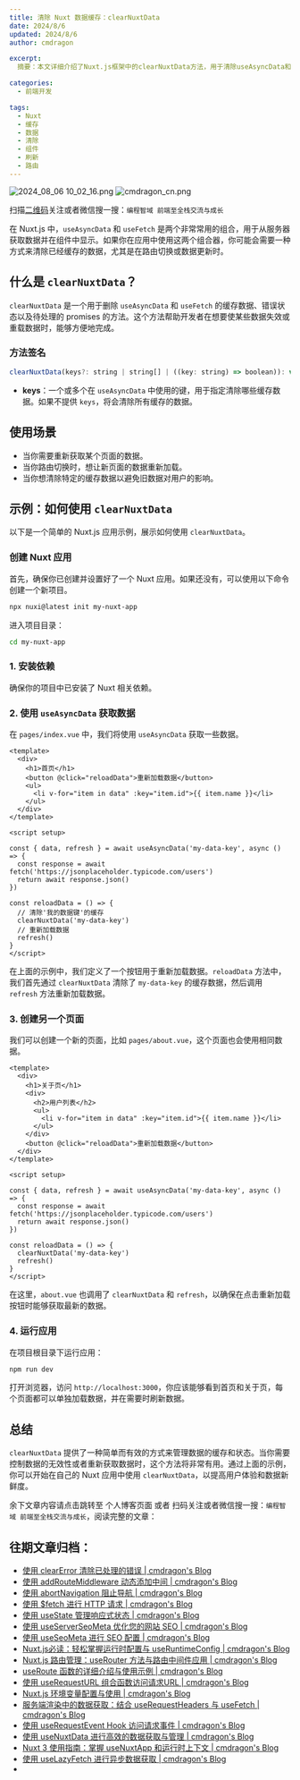 ```yaml
---
title: 清除 Nuxt 数据缓存：clearNuxtData
date: 2024/8/6
updated: 2024/8/6
author: cmdragon

excerpt:
  摘要：本文详细介绍了Nuxt.js框架中的clearNuxtData方法，用于清除useAsyncData和useFetch缓存的数据、错误状态和待处理promises，以实现数据的实时更新和重载。通过实际示例展示了在不同页面如何应用clearNuxtData来提升用户体验和数据新鲜度，包括方法签名、使用场景及具体代码实现步骤。

categories:
  - 前端开发

tags:
  - Nuxt
  - 缓存
  - 数据
  - 清除
  - 组件
  - 刷新
  - 路由
---
```


<img src="https://static.amd794.com/blog/images/2024_08_06 10_02_16.png@blog" title="2024_08_06 10_02_16.png" alt="2024_08_06 10_02_16.png"/>

<img src="https://static.amd794.com/blog/images/cmdragon_cn.png" title="cmdragon_cn.png" alt="cmdragon_cn.png"/>


扫描[二维码](https://static.amd794.com/blog/images/cmdragon_cn.png)关注或者微信搜一搜：`编程智域 前端至全栈交流与成长`



在 Nuxt.js 中，`useAsyncData` 和 `useFetch` 是两个非常常用的组合，用于从服务器获取数据并在组件中显示。如果你在应用中使用这两个组合器，你可能会需要一种方式来清除已经缓存的数据，尤其是在路由切换或数据更新时。

## 什么是 `clearNuxtData`？

`clearNuxtData` 是一个用于删除 `useAsyncData` 和 `useFetch` 的缓存数据、错误状态以及待处理的 promises 的方法。这个方法帮助开发者在想要使某些数据失效或重载数据时，能够方便地完成。

### 方法签名

```javascript
clearNuxtData(keys?: string | string[] | ((key: string) => boolean)): void
```

- **keys**：一个或多个在 `useAsyncData` 中使用的键，用于指定清除哪些缓存数据。如果不提供 `keys`，将会清除所有缓存的数据。

## 使用场景

- 当你需要重新获取某个页面的数据。
- 当你路由切换时，想让新页面的数据重新加载。
- 当你想清除特定的缓存数据以避免旧数据对用户的影响。

## 示例：如何使用 `clearNuxtData`

以下是一个简单的 Nuxt.js 应用示例，展示如何使用 `clearNuxtData`。

### 创建 Nuxt 应用

首先，确保你已创建并设置好了一个 Nuxt 应用。如果还没有，可以使用以下命令创建一个新项目。

```bash
npx nuxi@latest init my-nuxt-app
```

进入项目目录：

```bash
cd my-nuxt-app
```

### 1. 安装依赖

确保你的项目中已安装了 Nuxt 相关依赖。

### 2. 使用 `useAsyncData` 获取数据

在 `pages/index.vue` 中，我们将使用 `useAsyncData` 获取一些数据。

```vue
<template>
  <div>
    <h1>首页</h1>
    <button @click="reloadData">重新加载数据</button>
    <ul>
      <li v-for="item in data" :key="item.id">{{ item.name }}</li>
    </ul>
  </div>
</template>

<script setup>

const { data, refresh } = await useAsyncData('my-data-key', async () => {
  const response = await fetch('https://jsonplaceholder.typicode.com/users')
  return await response.json()
})

const reloadData = () => {
  // 清除'我的数据键'的缓存
  clearNuxtData('my-data-key')
  // 重新加载数据
  refresh()
}
</script>
```

在上面的示例中，我们定义了一个按钮用于重新加载数据。`reloadData` 方法中，我们首先通过 `clearNuxtData` 清除了 `my-data-key` 的缓存数据，然后调用 `refresh` 方法重新加载数据。

### 3. 创建另一个页面

我们可以创建一个新的页面，比如 `pages/about.vue`，这个页面也会使用相同数据。

```vue
<template>
  <div>
    <h1>关于页</h1>
    <div>
      <h2>用户列表</h2>
      <ul>
        <li v-for="item in data" :key="item.id">{{ item.name }}</li>
      </ul>
    </div>
    <button @click="reloadData">重新加载数据</button>
  </div>
</template>

<script setup>

const { data, refresh } = await useAsyncData('my-data-key', async () => {
  const response = await fetch('https://jsonplaceholder.typicode.com/users')
  return await response.json()
})

const reloadData = () => {
  clearNuxtData('my-data-key')
  refresh()
}
</script>
```

在这里，`about.vue` 也调用了 `clearNuxtData` 和 `refresh`，以确保在点击重新加载按钮时能够获取最新的数据。

### 4. 运行应用

在项目根目录下运行应用：

```bash
npm run dev
```

打开浏览器，访问 `http://localhost:3000`，你应该能够看到首页和关于页，每个页面都可以单独加载数据，并在需要时刷新数据。

## 总结

`clearNuxtData` 提供了一种简单而有效的方式来管理数据的缓存和状态。当你需要控制数据的无效性或者重新获取数据时，这个方法将非常有用。通过上面的示例，你可以开始在自己的 Nuxt 应用中使用 `clearNuxtData`，以提高用户体验和数据新鲜度。

余下文章内容请点击跳转至 个人博客页面 或者 扫码关注或者微信搜一搜：`编程智域 前端至全栈交流与成长`，阅读完整的文章：

## 往期文章归档：

- [使用 clearError 清除已处理的错误 | cmdragon's Blog](https://blog.cmdragon.cn/posts/1bf9b90dd386/)
- [使用 addRouteMiddleware 动态添加中间 | cmdragon's Blog](https://blog.cmdragon.cn/posts/a070155dbcfb/)
- [使用 abortNavigation 阻止导航 | cmdragon's Blog](https://blog.cmdragon.cn/posts/c89ead546424/)
- [使用 $fetch 进行 HTTP 请求 | cmdragon's Blog](https://blog.cmdragon.cn/posts/07d91f7f1ac2/)
- [使用 useState 管理响应式状态 | cmdragon's Blog](https://blog.cmdragon.cn/posts/dad6ac94ddf0/)
- [使用 useServerSeoMeta 优化您的网站 SEO | cmdragon's Blog](https://blog.cmdragon.cn/posts/dd9cb519a7a9/)
- [使用 useSeoMeta 进行 SEO 配置 | cmdragon's Blog](https://blog.cmdragon.cn/posts/4ab349e1f178/)
- [Nuxt.js必读：轻松掌握运行时配置与 useRuntimeConfig | cmdragon's Blog](https://blog.cmdragon.cn/posts/014b8d25b5e5/)
- [Nuxt.js 路由管理：useRouter 方法与路由中间件应用 | cmdragon's Blog](https://blog.cmdragon.cn/posts/ad9936895e09/)
- [useRoute 函数的详细介绍与使用示例 | cmdragon's Blog](https://blog.cmdragon.cn/posts/eb8617e107bf/)
- [使用 useRequestURL 组合函数访问请求URL | cmdragon's Blog](https://blog.cmdragon.cn/posts/666fa6c8a5ea/)
- [Nuxt.js 环境变量配置与使用 | cmdragon's Blog](https://blog.cmdragon.cn/posts/c79d66614163/)
- [服务端渲染中的数据获取：结合 useRequestHeaders 与 useFetch | cmdragon's Blog](https://blog.cmdragon.cn/posts/e38e8d28511a/)
- [使用 useRequestEvent Hook 访问请求事件 | cmdragon's Blog](https://blog.cmdragon.cn/posts/2f2570605277/)
- [使用 useNuxtData 进行高效的数据获取与管理 | cmdragon's Blog](https://blog.cmdragon.cn/posts/5e9f5a2b593e/)
- [Nuxt 3 使用指南：掌握 useNuxtApp 和运行时上下文 | cmdragon's Blog](https://blog.cmdragon.cn/posts/f51bb8ed8307/)
- [使用 useLazyFetch 进行异步数据获取 | cmdragon's Blog](https://blog.cmdragon.cn/posts/117488d6538b/)
-

